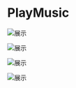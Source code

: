 # PlayMusic

![展示](http://imgsrc.baidu.com/forum/w%3D580/sign=b30c04f1464a20a4311e3ccfa0539847/b4439313b07eca8095226504982397dda0448384.jpg)

![展示](http://imgsrc.baidu.com/forum/w%3D580/sign=6baa9ef762600c33f079dec02a4e5134/cdbd76094b36acaf2e14cb1f75d98d1000e99c2a.jpg)

![展示](http://imgsrc.baidu.com/forum/w%3D580/sign=5e31672712d5ad6eaaf964e2b1ca39a3/c9ae1e178a82b901c6ba9fd07a8da9773812ef94.jpg)

![展示](http://imgsrc.baidu.com/forum/w%3D580/sign=ee27729f580fd9f9a0175561152fd42b/a59e7cd98d1001e93cde49ecb10e7bec56e797c0.jpg)
